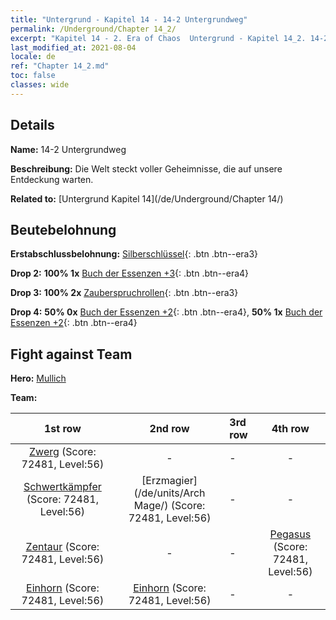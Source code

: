 ```yaml
---
title: "Untergrund - Kapitel 14 - 14-2 Untergrundweg"
permalink: /Underground/Chapter 14_2/
excerpt: "Kapitel 14 - 2. Era of Chaos  Untergrund - Kapitel 14_2. 14-2 Untergrundweg"
last_modified_at: 2021-08-04
locale: de
ref: "Chapter 14_2.md"
toc: false
classes: wide
---
```


## Details

 **Name:** 14-2 Untergrundweg

 **Beschreibung:** Die Welt steckt voller Geheimnisse, die auf unsere Entdeckung warten.

 **Related to:** [Untergrund Kapitel 14](/de/Underground/Chapter 14/)

## Beutebelohnung

 **Erstabschlussbelohnung:** [Silberschlüssel](/ItemsDE/con_693/){: .btn .btn--era3}

 **Drop 2:** **100% 1x** [Buch der Essenzen +3](/ItemsDE/mat_60/){: .btn .btn--era4}

 **Drop 3:** **100% 2x** [Zauberspruchrollen](/ItemsDE/con_694/){: .btn .btn--era3}

 **Drop 4:** **50% 0x** [Buch der Essenzen +2](/ItemsDE/mat_53/){: .btn .btn--era4}, **50% 1x** [Buch der Essenzen +2](/ItemsDE/mat_53/){: .btn .btn--era4}


## Fight against Team
 **Hero:** [Mullich](/de/heroes/Mullich/)

 **Team:**


  | 1st row | 2nd row | 3rd row | 4th row |
  |:----:|:----:|:----|:----:|
  | [Zwerg](/de/units/Dwarf/) (Score: 72481, Level:56)  | - | - | - |
  | [Schwertkämpfer](/de/units/Swordsman/) (Score: 72481, Level:56)  | [Erzmagier](/de/units/Arch Mage/) (Score: 72481, Level:56)  | - | - |
  | [Zentaur](/de/units/Centaur/) (Score: 72481, Level:56)  | - | - | [Pegasus](/de/units/Pegasus/) (Score: 72481, Level:56)  |
  | [Einhorn](/de/units/Unicorn/) (Score: 72481, Level:56)  | [Einhorn](/de/units/Unicorn/) (Score: 72481, Level:56)  | - | - |


